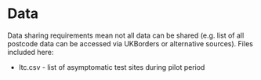 # Data

Data sharing requirements mean not all data can be shared (e.g. list of all postcode data can be accessed via UKBorders or alternative sources). Files included here:

* ltc.csv - list of asymptomatic test sites during pilot period
